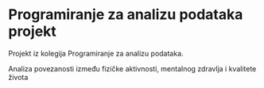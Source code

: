 # Programiranje za analizu podataka projekt
Projekt iz kolegija Programiranje za analizu podataka.

Analiza povezanosti između fizičke aktivnosti, mentalnog zdravlja i kvalitete života
